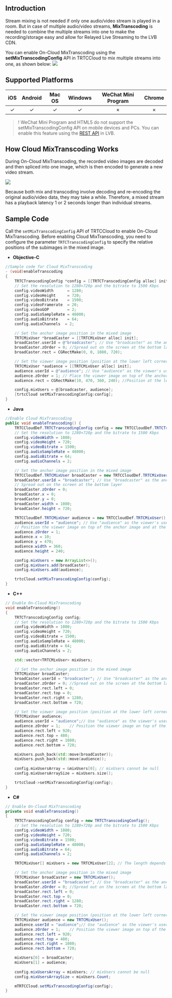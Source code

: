 ## Introduction

Stream mixing is not needed if only one audio/video stream is played in a room. But in case of multiple audio/video streams, **MixTranscoding** is needed to combine the multiple streams into one to make the recording/storage easy and allow for Relayed Live Streaming to the LVB CDN.

You can enable On-Cloud MixTranscoding using the **setMixTranscodingConfig** API in TRTCCloud to mix multiple streams into one, as shown below:
![](https://main.qcloudimg.com/raw/cea819e23802476ecda265e42a14133a.gif)

## Supported Platforms

| iOS | Android | Mac OS | Windows | WeChat Mini Program | Chrome |
|:-------:|:-------:|:-------:|:-------:|:-------:|:-------:|
|     &#10003;  |    &#10003;    |    &#10003;   |    &#10003;    |    ×    |   ×    |

>! WeChat Mini Program and HTML5 do not support the setMixTranscodingConfig API on mobile devices and PCs. You can enable this feature using the [REST API](https://intl.cloud.tencent.com/document/product/267/8832) in LVB.


## How Cloud MixTranscoding Works
During On-Cloud MixTranscoding, the recorded video images are decoded and then spliced into one image, which is then encoded to generate a new video stream.

![](https://main.qcloudimg.com/raw/b9a7a282a85db65765cebbbdbb36d03e.png)

Because both mix and transcoding involve decoding and re-encoding the original audio/video data, they may take a while. Therefore, a mixed stream has a playback latency 1 or 2 seconds longer than individual streams.

## Sample Code

Call the `setMixTranscodingConfig` API of TRTCCloud to enable On-Cloud MixTranscoding.
Before enabling Cloud MixTranscoding, you need to configure the parameter `TRTCTranscodingConfig` to specify the relative positions of the subimages in the mixed image.

- **Objective-C**

``` Objective-C
//Sample code for Cloud MixTranscoding
- (void)enableTranscoding
{
    TRTCTranscodingConfig *config = [[TRTCTranscodingConfig alloc] init];
    // Set the resolution to 1280×720p and the bitrate to 1500 Kbps
    config.videoWidth      = 1280;
    config.videoHeight     = 720;
    config.videoBitrate    = 1500;
    config.videoFramerate  = 20;
    config.videoGOP        = 2;
    config.audioSampleRate = 48000;
    config.audioBitrate    = 64;
    config.audioChannels  = 2;

    // Set the anchor image position in the mixed image
    TRTCMixUser *broadCaster = [[TRTCMixUser alloc] init];
    broadCaster.userId = @"broadcaster"; // Use "broadcaster" as the anchor's userId
    broadCaster.zOrder = 0; //Spread out on the screen at the bottom layer
    broadCaster.rect = CGRectMake(0, 0, 1080, 720);

    // Set the viewer image position (position at the lower left corner, with the edge distance to the corner being 10 pixels)
    TRTCMixUser *audience = [[TRTCMixUser alloc] init];
    audience.userId = @"audience"; // Use "audience" as the viewer's userId
    audience.zOrder = 1; // Place the viewer image on top of the anchor image
    audience.rect = CGRectMake(10, 470, 360, 240); //Position at the lower left corner

    config.mixUsers = @[broadcaster, audience];
    [trtcCloud setMixTranscodingConfig:config];
}
```

- **Java**

``` java
//Enable Cloud MixTranscoding
public void enableTranscoding() {
    TRTCCloudDef.TRTCTranscodingConfig config = new TRTCCloudDef.TRTCTranscodingConfig();
    // Set the resolution to 1280×720p and the bitrate to 1500 Kbps
    config.videoWidth = 1080;
    config.videoHeight = 720;
    config.videoBitrate = 1500;
    config.audioSampleRate = 48000;
    config.audioBitrate = 64;
    config.audioChannels = 2;

    // Set the anchor image position in the mixed image
    TRTCCloudDef.TRTCMixUser broadCaster = new TRTCCloudDef.TRTCMixUser();
    broadCaster.userId = "broadcaster"; // Use "broadcaster" as the anchor's userId
    // Spread out on the screen at the bottom layer
    broadCaster.zOrder = 0;
    broadCaster.x = 0;
    broadCaster.y = 0;
    broadCaster.width = 1080;
    broadCaster.height = 720;

    TRTCCloudDef.TRTCMixUser audience = new TRTCCloudDef.TRTCMixUser();
    audience.userId = "audience"; // Use "audience" as the viewer's userId
    // Position the viewer image on top of the anchor image and at the lower left corner of screen
    audience.zOrder = 1;
    audience.x = 10;
    audience.y = 470;
    audience.width = 360;
    audience.height = 240;

    config.mixUsers = new ArrayList<>();
    config.mixUsers.add(broadCaster);
    config.mixUsers.add(audience);

    trtcCloud.setMixTranscodingConfig(config);
}

```

- **C++**

``` C++
// Enable On-Cloud MixTranscoding
void enableTranscoding()
{
    TRTCTranscodingConfig config;
    // Set the resolution to 1280×720p and the bitrate to 1500 Kbps
    config.videoWidth = 1080;   
    config.videoHeight = 720;
    config.videoBitrate = 1500; 
    config.audioSampleRate = 48000;
    config.audioBitrate = 64;
    config.audioChannels = 2;

    std::vector<TRTCMixUser> mixUsers;

    // Set the anchor image position in the mixed image
    TRTCMixUser broadCaster;
    broadCaster.userId = "broadcaster"; // Use "broadcaster" as the anchor's userId
    broadCaster.zOrder = 0; //Spread out on the screen at the bottom layer
    broadCaster.rect.left = 0;
    broadCaster.rect.top = 0;
    broadCaster.rect.right = 1280;
    broadCaster.rect.bottom = 720;

    // Set the viewer image position (position at the lower left corner, with the edge distance to the corner being 10 pixels)
    TRTCMixUser audience;
    audience.userId = "audience";// Use "audience" as the viewer's userId
    audience.zOrder = 1;    // Position the viewer image on top of the anchor image and at the lower left corner of the screen
    audience.rect.left = 920;
    audience.rect.top = 480;
    audience.rect.right = 1080;
    audience.rect.bottom = 720;

    mixUsers.push_back(std::move(broadCaster));
    mixUsers.push_back(std::move(audience));
    
    config.mixUsersArray = &mixUsers[0]; // mixUsers cannot be null
    config.mixUsersArraySize = mixUsers.size();

    trtcCloud->setMixTranscodingConfig(config);
}
```

- **C#**

```c#
// Enable On-Cloud MixTranscoding
private void enableTranscoding()
{
    TRTCTranscodingConfig config = new TRTCTranscodingConfig();
    // Set the resolution to 1280×720p and the bitrate to 1500 Kbps
    config.videoWidth = 1080;   
    config.videoHeight = 720;
    config.videoBitrate = 1500; 
    config.audioSampleRate = 48000;
    config.audioBitrate = 64;
    config.audioChannels = 2;

    TRTCMixUser[] mixUsers = new TRTCMixUser[2]; // The length depends on the number of subimages in the mixed image.

    // Set the anchor image position in the mixed image
    TRTCMixUser broadCaster = new TRTCMixUser();
    broadCaster.userId = "broadcaster"; // Use "broadcaster" as the anchor's userId
    broadCaster.zOrder = 0; //Spread out on the screen at the bottom layer
    broadCaster.rect.left = 0;
    broadCaster.rect.top = 0;
    broadCaster.rect.right = 1280;
    broadCaster.rect.bottom = 720;

    // Set the viewer image position (position at the lower left corner, with the edge distance to the corner being 10 pixels)
    TRTCMixUser audience = new TRTCMixUser();
    audience.userId = "audience";// Use "audience" as the viewer's userId
    audience.zOrder = 1;    // Position the viewer image on top of the anchor image and at the lower left corner of the screen
    audience.rect.left = 920;
    audience.rect.top = 480;
    audience.rect.right = 1080;
    audience.rect.bottom = 720;

    mixUsers[0] = broadCaster;
    mixUsers[1] = audience;
    
    config.mixUsersArray = mixUsers; // mixUsers cannot be null
    config.mixUsersArraySize = mixUsers.Count;

    mTRTCCloud.setMixTranscodingConfig(config);
}
```
